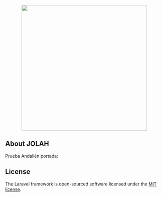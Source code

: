 <p align="center"><img src="" width="400"></p>

## About JOLAH

Prueba Andalién portada:

## License

The Laravel framework is open-sourced software licensed under the [MIT license](https://opensource.org/licenses/MIT).
